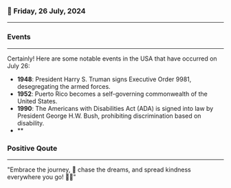 ### 📅 Friday, 26 July, 2024
------
### Events
------
Certainly! Here are some notable events in the USA that have occurred on July 26:

- **1948**: President Harry S. Truman signs Executive Order 9981, desegregating the armed forces.
- **1952**: Puerto Rico becomes a self-governing commonwealth of the United States.
- **1990**: The Americans with Disabilities Act (ADA) is signed into law by President George H.W. Bush, prohibiting discrimination based on disability.
- **
### Positive Qoute
------
"Embrace the journey, 🌟 chase the dreams, and spread kindness everywhere you go! 💖✨"
